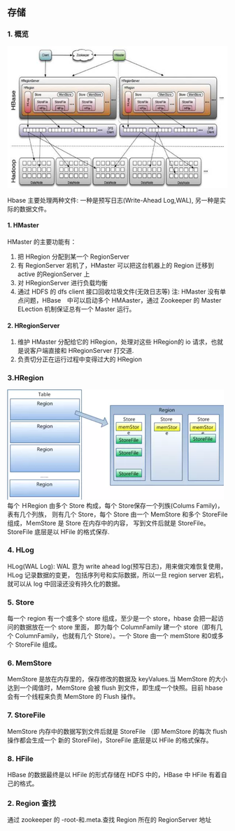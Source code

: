 ## 存储

### 1. 概览
<center>
    <img src="../../img/hbase.jpg"/>
</center>

Hbase 主要处理两种文件: 一种是预写日志(Write-Ahead Log,WAL), 另一种是实际的数据文件。

#### 1. HMaster
HMaster 的主要功能有：
1. 把 HRegion 分配到某一个 RegionServer
2. 有 RegionServer 宕机了，HMaster 可以把这台机器上的 Region 迁移到 active 的RegionServer 上
3. 对 HRegionServer 进行负载均衡
4. 通过 HDFS 的 dfs client 接口回收垃圾文件(无效日志等)
注: HMaster 没有单点问题，HBase　中可以启动多个 HMAaster，通过 Zookeeper 的 Master ELection 机制保证总有一个 Master 运行。

#### 2. HRegionServer
1. 维护 HMaster 分配给它的 HRegion，处理对这些 HRegion的 io 请求，也就是说客户端直接和 HRegionServer 打交道.
2. 负责切分正在运行过程中变得过大的 HRegion

### 3.HRegion
<img src="../../img/region.webp"/>
每个  ＨRegion 由多个 Store 构成，每个 Store保存一个列族(Colums Family)，表有几个列族，
则有几个 Store，每个 Store 由一个 MemStore 和多个 StoreFile组成，ＭemStore 是 Store 在内存中的内容，
写到文件后就是 StoreFile。StoreFile 底层是以 HFile 的格式保存.

### 4. HLog
HLog(WAL Log): WAL 意为 write ahead log(预写日志)，用来做灾难恢复使用，HLog 记录数据的变更，
包括序列号和实际数据，所以一旦 region server 宕机，就可以从 log 中回滚还没有持久化的数据。

### 5. Store
每一个 region 有一个或多个 store 组成，至少是一个 store，hbase 会把一起访问的数据放在一个 store 里面，
即为每个 ColumnFamily 建一个 store（即有几个 ColumnFamily，也就有几个 Store）。一个 Store 由一个 memStore
和0或多个 StoreFile 组成。

### 6. MemStore
MemStore 是放在内存里的，保存修改的数据及 keyValues.当 MemStore 的大小达到一个阈值时，MemStore 会被
flush 到文件，即生成一个快照。目前 hbase 会有一个线程来负责 MemStore 的 Flush 操作。

### 7. StoreFile
MemStore 内存中的数据写到文件后就是 StoreFile （即 MemStore 的每次 flush 操作都会生成一个
新的 StoreFile)，StoreFile 底层是以 HFile 的格式保存。

### 8. HFile
HBase 的数据最终是以 HFile 的形式存储在 HDFS 中的，HBase 中 HFile 有着自己的格式。

### 2.  Region 查找
通过 zookeeper 的 -root-和.meta.查找 Region 所在的 RegionServer 地址